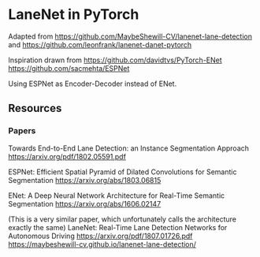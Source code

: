# LaneNet in PyTorch

Adapted from https://github.com/MaybeShewill-CV/lanenet-lane-detection and https://github.com/leonfrank/lanenet-danet-pytorch

Inspiration drawn from 
https://github.com/davidtvs/PyTorch-ENet
https://github.com/sacmehta/ESPNet

Using ESPNet as Encoder-Decoder instead of ENet.



## Resources


### Papers
Towards End-to-End Lane Detection: an Instance Segmentation
Approach
https://arxiv.org/pdf/1802.05591.pdf

ESPNet: Efficient Spatial Pyramid of Dilated Convolutions for Semantic Segmentation
https://arxiv.org/abs/1803.06815

ENet: A Deep Neural Network Architecture for Real-Time Semantic Segmentation
https://arxiv.org/abs/1606.02147

(This is a very similar paper, which unfortunately calls the architecture exactly the same)
LaneNet: Real-Time Lane Detection Networks for Autonomous Driving
https://arxiv.org/pdf/1807.01726.pdf
https://maybeshewill-cv.github.io/lanenet-lane-detection/
